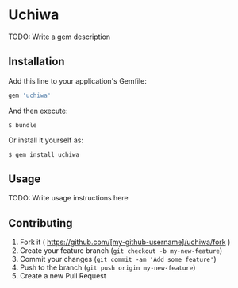 # Uchiwa

TODO: Write a gem description

## Installation

Add this line to your application's Gemfile:

```ruby
gem 'uchiwa'
```

And then execute:

    $ bundle

Or install it yourself as:

    $ gem install uchiwa

## Usage

TODO: Write usage instructions here

## Contributing

1. Fork it ( https://github.com/[my-github-username]/uchiwa/fork )
2. Create your feature branch (`git checkout -b my-new-feature`)
3. Commit your changes (`git commit -am 'Add some feature'`)
4. Push to the branch (`git push origin my-new-feature`)
5. Create a new Pull Request
